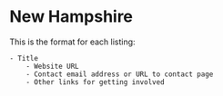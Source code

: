 # New Hampshire

This is the format for each listing:

```
- Title
    - Website URL
    - Contact email address or URL to contact page
    - Other links for getting involved
```